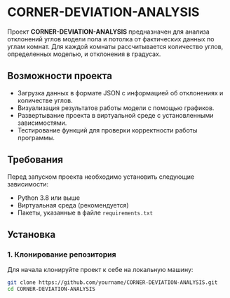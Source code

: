 # CORNER-DEVIATION-ANALYSIS

Проект **CORNER-DEVIATION-ANALYSIS** предназначен для анализа отклонений углов модели пола и потолка от фактических данных по углам комнат. Для каждой комнаты рассчитывается количество углов, определенных моделью, и отклонения в градусах. 

## Возможности проекта

- Загрузка данных в формате JSON с информацией об отклонениях и количестве углов.
- Визуализация результатов работы модели с помощью графиков.
- Развертывание проекта в виртуальной среде с установленными зависимостями.
- Тестирование функций для проверки корректности работы программы.

## Требования

Перед запуском проекта необходимо установить следующие зависимости:
- Python 3.8 или выше
- Виртуальная среда (рекомендуется)
- Пакеты, указанные в файле `requirements.txt`

## Установка

### 1. Клонирование репозитория

Для начала клонируйте проект к себе на локальную машину:

```bash
git clone https://github.com/yourname/CORNER-DEVIATION-ANALYSIS.git
cd CORNER-DEVIATION-ANALYSIS
